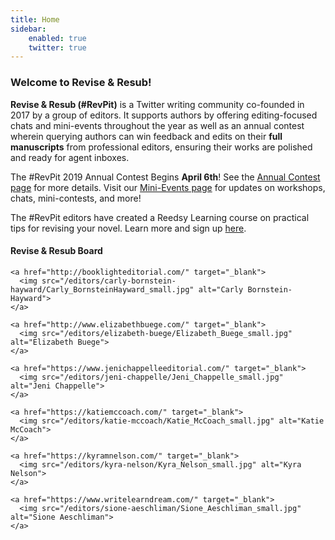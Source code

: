 ```yaml
---
title: Home
sidebar:
    enabled: true
    twitter: true
---
```


### Welcome to Revise & Resub!

**Revise & Resub (#RevPit)** is a Twitter writing community co-founded in 2017 by a group of editors. It supports authors by offering editing-focused chats and mini-events throughout the year as well as an annual contest wherein querying authors can win feedback and edits on their **full manuscripts** from professional editors, ensuring their works are polished and ready for agent inboxes.

The #RevPit 2019 Annual Contest Begins **April 6th**! See the [Annual Contest page](http://reviseresub.com/annual-contest) for more details. Visit our [Mini-Events page](http://reviseresub.com/mini-events) for updates on workshops, chats, mini-contests, and more!

The #RevPit editors have created a Reedsy Learning course on practical tips for revising your novel. Learn more and sign up [here](https://blog.reedsy.com/learning/courses/writing/novel-revision-practical-tips-rewrites?target=_blank).

#### Revise & Resub Board

<div class="pure-g">

  <div class="plank-editor pure-u-1-2 pure-u-md-1-3 pure-u-lg-1-6">

    <a href="http://booklighteditorial.com/" target="_blank">
      <img src="/editors/carly-bornstein-hayward/Carly_BornsteinHayward_small.jpg" alt="Carly Bornstein-Hayward">
    </a>
    
  </div>

  <div class="plank-editor pure-u-1-2 pure-u-md-1-3 pure-u-lg-1-6">

    <a href="http://www.elizabethbuege.com/" target="_blank">
      <img src="/editors/elizabeth-buege/Elizabeth_Buege_small.jpg" alt="Elizabeth Buege">
    </a>
    
  </div>

  <div class="plank-editor pure-u-1-2 pure-u-md-1-3 pure-u-lg-1-6">

    <a href="https://www.jenichappelleeditorial.com/" target="_blank">
      <img src="/editors/jeni-chappelle/Jeni_Chappelle_small.jpg" alt="Jeni Chappelle">
    </a>
    
  </div>

  <div class="plank-editor pure-u-1-2 pure-u-md-1-3 pure-u-lg-1-6">

    <a href="https://katiemccoach.com/" target="_blank">
      <img src="/editors/katie-mccoach/Katie_McCoach_small.jpg" alt="Katie McCoach">
    </a>
    
  </div>

  <div class="plank-editor pure-u-1-2 pure-u-md-1-3 pure-u-lg-1-6">

    <a href="https://kyramnelson.com/" target="_blank">
      <img src="/editors/kyra-nelson/Kyra_Nelson_small.jpg" alt="Kyra Nelson">
    </a>
    
  </div>

  <div class="plank-editor pure-u-1-2 pure-u-md-1-3 pure-u-lg-1-6">

    <a href="https://www.writelearndream.com/" target="_blank">
      <img src="/editors/sione-aeschliman/Sione_Aeschliman_small.jpg" alt="Sione Aeschliman">
    </a>
    
  </div>
  
</div>
